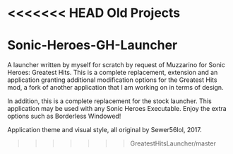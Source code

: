 <<<<<<< HEAD
Old Projects
=======
# Sonic-Heroes-GH-Launcher
A launcher written by myself for scratch by request of Muzzarino for Sonic Heroes: Greatest Hits. 
This is a complete replacement, extension and an application granting additional modification options for the Greatest Hits mod, 
a fork of another application that I am working on in terms of design. 

In addition, this is a complete replacement for the stock launcher. 
This application may be used with any Sonic Heroes Executable. 
Enjoy the extra options such as Borderless Windowed! 

Application theme and visual style, all original by Sewer56lol, 2017.
>>>>>>> GreatestHitsLauncher/master
